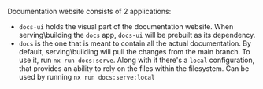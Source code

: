 Documentation website consists of 2 applications:

- `docs-ui` holds the visual part of the documentation website. When serving\building the `docs` app, `docs-ui` will be prebuilt as its dependency.
- `docs` is the one that is meant to contain all the actual documentation. By default, serving\building will pull the changes from the main branch. To use it, run `nx run docs:serve`. Along with it there's a `local` configuration, that provides an ability to rely on the files within the filesystem. Can be used by running `nx run docs:serve:local`
